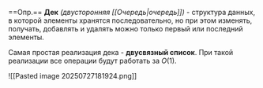 ==Опр.== **Дек** *(двусторонняя [[Очередь|очередь]])* - структура данных, в которой элементы хранятся последовательно, но при этом изменять, получать, добавлять и удалять можно только первый или последний элементы.

Самая простая реализация дека - **двусвязный список**. При такой реализации все операции будут работать за $O(1)$.

![[Pasted image 20250727181924.png]]